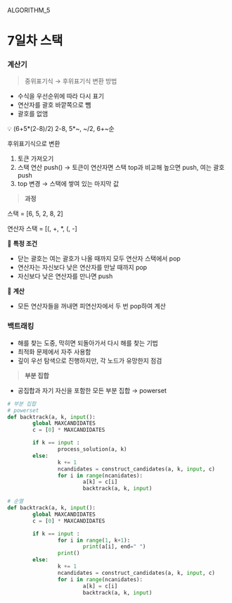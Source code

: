 ALGORITHM_5
# 7일차 스택
### 계산기

> 중위표기식 → 후위표기식 변환 방법
> 
- 수식을 우선순위에 따라 다시 표기
- 연산자를 괄호 바깥쪽으로 뺌
- 괄호를 없앰

<aside>
💡 (6+5*(2-8)/2)
2-8, 5*~, ~/2, 6+~순

후위표기식으로 변환
1. 토큰 가져오기
2. 스택 연산 push() → 토큰이 연산자면 스택 top과 비교해 높으면 push, 여는 괄호 push
3. top 변경 → 스택에 쌓여 있는 마지막 값

</aside>

> **과정**
> 

스택 = [6, 5, 2, 8, 2]

연산자 스택 = [(, +, *, (, -]

📌 **특정 조건**

- 닫는 괄호는 여는 괄호가 나올 때까지 모두 연산자 스택에서 pop
- 연산자는 자신보다 낮은 연산자를 만날 때까지 pop
- 자신보다 낮은 연산자를 만나면 push

📌 **계산**

- 모든 연산자들을 꺼내면 피연산자에서 두 번 pop하여 계산

### 백트래킹

- 해를 찾는 도중, 막히면 되돌아가서 다시 해를 찾는 기법
- 최적화 문제에서 자주 사용함
- 깊이 우선 탐색으로 진행하지만, 각 노드가 유망한지 점검

> **부분 집합**
> 
- 공집합과 자기 자신을 포함한 모든 부분 집합 → powerset

```python
# 부분 집합
# powerset
def backtrack(a, k, input():
		global MAXCANDIDATES
		c = [0] * MAXCANDIDATES

		if k == input :
				process_solution(a, k)
		else:
				k += 1
				ncandidates = construct_candidates(a, k, input, c)
				for i in range(ncanidates):
						a[k] = c[i]
						backtrack(a, k, input)

# 순열
def backtrack(a, k, input():
		global MAXCANDIDATES
		c = [0] * MAXCANDIDATES

		if k == input :
				for i in range(1, k+1):
						print(a[i], end=" ")
				print()
		else:
				k += 1
				ncandidates = construct_candidates(a, k, input, c)
				for i in range(ncanidates):
						a[k] = c[i]
						backtrack(a, k, input)
```